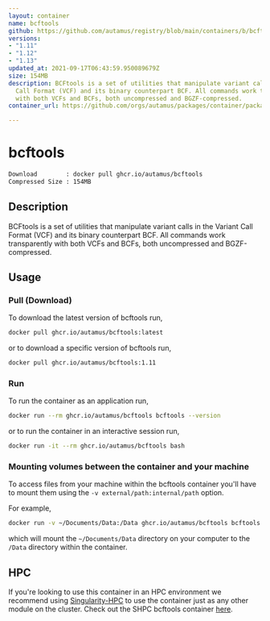```yaml
---
layout: container
name: bcftools
github: https://github.com/autamus/registry/blob/main/containers/b/bcftools/spack.yaml
versions:
- "1.11"
- "1.12"
- "1.13"
updated_at: 2021-09-17T06:43:59.950089679Z
size: 154MB
description: BCFtools is a set of utilities that manipulate variant calls in the Variant
  Call Format (VCF) and its binary counterpart BCF. All commands work transparently
  with both VCFs and BCFs, both uncompressed and BGZF-compressed.
container_url: https://github.com/orgs/autamus/packages/container/package/bcftools

---
```

# bcftools
```bash 
Download        : docker pull ghcr.io/autamus/bcftools
Compressed Size : 154MB
```

## Description
BCFtools is a set of utilities that manipulate variant calls in the Variant Call Format (VCF) and its binary counterpart BCF. All commands work transparently with both VCFs and BCFs, both uncompressed and BGZF-compressed.

## Usage
### Pull (Download)
To download the latest version of bcftools run,

```bash
docker pull ghcr.io/autamus/bcftools:latest
```

or to download a specific version of bcftools run,

```bash
docker pull ghcr.io/autamus/bcftools:1.11
```
### Run
To run the container as an application run,
```bash
docker run --rm ghcr.io/autamus/bcftools bcftools --version
```

or to run the container in an interactive session run,
```bash
docker run -it --rm ghcr.io/autamus/bcftools bash
```

### Mounting volumes between the container and your machine
To access files from your machine within the bcftools container you'll have to mount them using the `-v external/path:internal/path` option.

For example,
```bash
docker run -v ~/Documents/Data:/Data ghcr.io/autamus/bcftools bcftools /Data/myData.csv
```
which will mount the `~/Documents/Data` directory on your computer to the `/Data` directory within the container.

## HPC
If you're looking to use this container in an HPC environment we recommend using [Singularity-HPC](https://singularity-hpc.readthedocs.io) to use the container just as any other module on the cluster. Check out the SHPC bcftools container [here](https://singularityhub.github.io/singularity-hpc/r/ghcr.io-autamus-bcftools/).